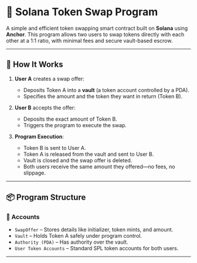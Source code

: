# 🔁 Solana Token Swap Program

A simple and efficient token swapping smart contract built on **Solana** using **Anchor**. This program allows two users to swap tokens directly with each other at a 1:1 ratio, with minimal fees and secure vault-based escrow.

---

## 🚀 How It Works

1. **User A** creates a swap offer:
   - Deposits Token A into a **vault** (a token account controlled by a PDA).
   - Specifies the amount and the token they want in return (Token B).

2. **User B** accepts the offer:
   - Deposits the exact amount of Token B.
   - Triggers the program to execute the swap.

3. **Program Execution**:
   - Token B is sent to User A.
   - Token A is released from the vault and sent to User B.
   - Vault is closed and the swap offer is deleted.
   - Both users receive the same amount they offered—no fees, no slippage.

---

## 📦 Program Structure

### 📁 Accounts

- `SwapOffer` – Stores details like initializer, token mints, and amount.
- `Vault` – Holds Token A safely under program control.
- `Authority (PDA)` – Has authority over the vault.
- `User Token Accounts` – Standard SPL token accounts for both users.

---
<!-- 
## 🧪 Usage Example (Anchor)

### 🔧 Initialize Swap

```ts
await program.rpc.initializeSwap(
  amount,
  {
    accounts: {
      initializer: userA.publicKey,
      initializerDepositTokenAccount: userATokenA,
      vaultAccount: vaultPDA,
      swapOffer: swapOfferPDA,
      tokenProgram: TOKEN_PROGRAM_ID,
      systemProgram: SystemProgram.programId,
      rent: SYSVAR_RENT_PUBKEY,
    },
    signers: [userA],
  }
); -->
